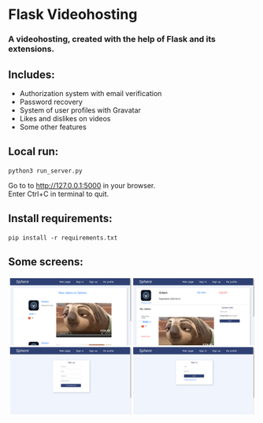 # Flask Videohosting
### A videohosting, created with the help of Flask and its extensions.
## Includes:
- Authorization system with email verification
- Password recovery
- System of user profiles with Gravatar
- Likes and dislikes on videos
- Some other features
## Local run:
```
python3 run_server.py
```
Go to to http://127.0.0.1:5000 in your browser. <br>
Enter Ctrl+C in terminal to quit.
## Install requirements:
```
pip install -r requirements.txt
```
## Some screens:
![collage](https://github.com/ArtemGrablevski/flask-videohosting/blob/main/MyCollages.png)
